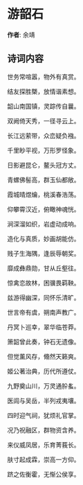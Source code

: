 # 游韶石

**作者**: 余靖

## 诗词内容

世务常喧嚣，物外有真赏。

结友探胜槩，放情谐素想。

韶山南国镇，灵踪传自曩。

双阙倚天秀，一径寻云上。

长江远萦带，众峦疑负襁。

千里眇平视，万形罗怪象。

日影避昆仑，鳌头冠方丈。

青螺佛髻高，群玉仙都敞。

霞城晴煜爚，桃溪春浩荡。

仰攀霄汉近，俯瞰神魂恍。

涧深溜如织，岩虚动成响。

造化与真质，妙画胡能仿。

贱子生海隅，逢辰辱朝奖。

靡成彝鼎勋，甘从丘壑往。

惊禽恋故林，困骥畏羁鞅。

兹游得幽深，同怀乐清旷。

世言帝有虞，朔南声教广。

丹冥卜巡幸，翠华临苍莽。

箫韶曾此奏，钟石无遗像。

但觉薰风存，翛然天籁爽。

姬公著治典，历代所遵仗。

九野奠山川，万灵通肸蚃。

医闾与吴岳，半列戎夷壤。

四时迎气祠，犹烦礼官掌。

况乃祝融区，群物资含养。

来仪威凤居，乐育菁莪长。

肤寸起成霖，崇高一方仰。

跻之佐衡霍，无惭公侯享。


